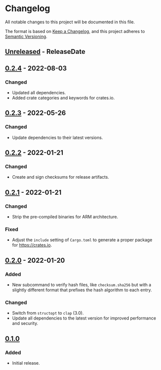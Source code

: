 <!-- markdownlint-disable MD024 -->

# Changelog

All notable changes to this project will be documented in this file.

The format is based on [Keep a Changelog](https://keepachangelog.com/en/1.0.0/),
and this project adheres to [Semantic Versioning](https://semver.org/spec/v2.0.0.html).

## [Unreleased] - ReleaseDate

## [0.2.4] - 2022-08-03

### Changed

- Updated all dependencies.
- Added crate categories and keywords for crates.io.

## [0.2.3] - 2022-05-26

### Changed

- Update dependencies to their latest versions.

## [0.2.2] - 2022-01-21

### Changed

- Create and sign checksums for release artifacts.

## [0.2.1] - 2022-01-21

### Changed

- Strip the pre-compiled binaries for ARM architecture.

### Fixed

- Adjust the `include` setting of `Cargo.toml` to generate a proper package for <https://crates.io>.

## [0.2.0] - 2022-01-20

### Added

- New subcommand to verify hash files, like `checksum.sha256` but with a slightly different format
  that prefixes the hash algorithm to each entry.

### Changed

- Switch from `structopt` to `clap` (3.0).
- Update all dependencies to the latest version for improved performance and security.

## [0.1.0]

### Added

- Initial release.

[Unreleased]: https://github.com/dnaka91/wholesum/compare/v0.2.4...HEAD
[0.2.4]: https://github.com/dnaka91/wholesum/compare/v0.2.3...v0.2.4
[0.2.3]: https://github.com/dnaka91/wholesum/compare/v0.2.2...v0.2.3
[0.2.2]: https://github.com/dnaka91/wholesum/compare/v0.2.1...v0.2.2
[0.2.1]: https://github.com/dnaka91/wholesum/compare/v0.2.0...v0.2.1
[0.2.0]: https://github.com/dnaka91/wholesum/compare/v0.1.0...v0.2.0
[0.1.0]: https://github.com/dnaka91/wholesum/releases/tag/v0.1.0
